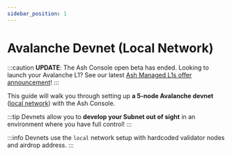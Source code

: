 ```yaml
---
sidebar_position: 1
---
```


# Avalanche Devnet (Local Network)

:::caution
**UPDATE**: The Ash Console open beta has ended. Looking to launch your Avalanche L1? See our latest [Ash Managed L1s offer announcement](https://ashavax.hashnode.dev/announcing-ash-managed-l1s-and-avalanche-builder-credits)!
:::

This guide will walk you through setting up **a 5-node Avalanche devnet** ([local network](https://docs.avax.network/api-reference/avalanche-go-configs-flags#network-id)) with the Ash Console.

:::tip
Devnets allow you to **develop your Subnet out of sight** in an environment where you have full control!
:::

:::info
Devnets use the `local` network setup with hardcoded validator nodes and airdrop address.
:::
